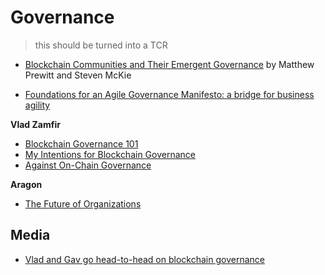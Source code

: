 # Governance
> this should be turned into a TCR

* [Blockchain Communities and Their Emergent Governance](https://medium.com/amentum/blockchain-communities-and-their-emergent-governance-cfe5627dcf52) by Matthew Prewitt and Steven McKie

* [Foundations for an Agile Governance Manifesto: a bridge for business agility](https://www.researchgate.net/publication/299578743_Foundations_for_an_Agile_Governance_Manifesto_a_bridge_for_business_agility)

**Vlad Zamfir**
* [Blockchain Governance 101](https://blog.goodaudience.com/blockchain-governance-101-eea5201d7992)
* [My Intentions for Blockchain Governance](https://medium.com/@Vlad_Zamfir/my-intentions-for-blockchain-governance-801d19d378e5)
* [Against On-Chain Governance](https://medium.com/@Vlad_Zamfir/against-on-chain-governance-a4ceacd040ca)

**Aragon**
* [The Future of Organizations](http://blog.aragon.one/the-future-of-organizations/)

## Media

* [Vlad and Gav go head-to-head on blockchain governance](https://www.zeroknowledge.fm/52)